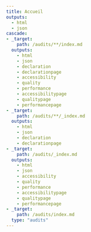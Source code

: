 ```yaml
---
title: Accueil
outputs:
  - html
  - json
cascade:
- _target:
    path: /audits/**/index.md
  outputs:
    - html
    - json
    - declaration
    - declarationpage
    - accessibility
    - quality
    - performance
    - accessibilitypage
    - qualitypage
    - performancepage
- _target:
    path: /audits/**/_index.md
  outputs:
    - html
    - json
    - declaration
    - declarationpage
- _target:
    path: /audits/_index.md
  outputs:
    - html
    - json
    - accessibility
    - quality
    - performance
    - accessibilitypage
    - qualitypage
    - performancepage
- _target:
    path: /audits/index.md
  type: "audits"
---
```

